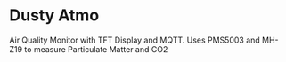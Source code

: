 # Dusty Atmo

Air Quality Monitor with TFT Display and MQTT. Uses PMS5003 and MH-Z19 to measure Particulate Matter and CO2
